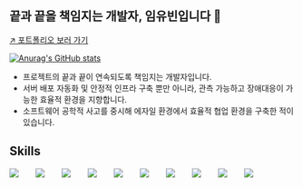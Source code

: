 ## 끝과 끝을 책임지는 개발자, 임유빈입니다 👋

[↗️ 포트폴리오 보러 가기](https://www.notion.so/17b864ef2865800b8213d86cda241721?pvs=46&qid=)

[![Anurag's GitHub stats](https://github-readme-stats.vercel.app/api?username=yubin425)](https://github.com/anuraghazra/github-readme-stats)


- 프로젝트의 끝과 끝이 연속되도록 책임지는 개발자입니다. 
- 서버 배포 자동화 및 안정적 인프라 구축 뿐만 아니라, 관측 가능하고 장애대응이 가능한 효율적 환경을 지향합니다. 
- 소프트웨어 공학적 사고를 중시해 에자일 환경에서 효율적 협업 환경을 구축한 적이 있습니다. 


## Skills

<div style="display:flex;gap:30px;flex-wrap:wrap;">
   <img src="https://img.shields.io/badge/AWS-232F3E?style=style=for-the-badge&logo=amazonwebservices&logoColor=white">
   <img src="https://img.shields.io/badge/docker-2496ED?style=style=for-the-badge&logo=docker&logoColor=white">
   <img src="https://img.shields.io/badge/kubernetes-326CE5?style=style=for-the-badge&logo=kubernetes&logoColor=white">
   <img src="https://img.shields.io/badge/Android-3DDC84?style=for-the-badge&logo=android&logoColor=white">
  <img src="https://img.shields.io/badge/iOS-000000?style=for-the-badge&logo=iOS&logoColor=white">
  <img src="https://img.shields.io/badge/Java-007396?style=for-the-badge&logo=Java&logoColor=white">
  <img src="https://img.shields.io/badge/Kotlin-7F52FF?style=for-the-badge&logo=Kotlin&logoColor=white">
  <img src="https://img.shields.io/badge/Swift-F05138?style=for-the-badge&logo=Swift&logoColor=white">
<img src="https://img.shields.io/badge/python-3776AB?style=style=for-the-badge&logo=python&logoColor=white">
<img src="https://img.shields.io/badge/cplusplus-00599C?style=style=for-the-badge&logo=cplusplus&logoColor=white">
</div>
<br />
<br />
<br />

<!--
**yubin425/yubin425** is a ✨ _special_ ✨ repository because its `README.md` (this file) appears on your GitHub profile.

Here are some ideas to get you started:

- 🔭 I’m currently working on ...
- 🌱 I’m currently learning ...
- 👯 I’m looking to collaborate on ...
- 🤔 I’m looking for help with ...
- 💬 Ask me about ...
- 📫 How to reach me: ...
- 😄 Pronouns: ...
- ⚡ Fun fact: ...
-->
